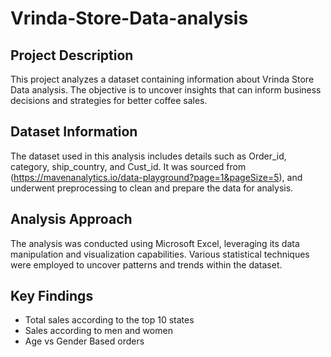 # Vrinda-Store-Data-analysis
## Project Description
This project analyzes a dataset containing information about Vrinda Store Data analysis. The objective is to uncover insights that can inform business decisions and strategies for better coffee sales.
## Dataset Information
The dataset used in this analysis includes details such as Order_id, category, ship_country, and Cust_id. It was sourced from (https://mavenanalytics.io/data-playground?page=1&pageSize=5), and underwent preprocessing to clean and prepare the data for analysis.
## Analysis Approach
The analysis was conducted using Microsoft Excel, leveraging its data manipulation and visualization capabilities. Various statistical techniques were employed to uncover patterns and trends within the dataset.
## Key Findings
- Total sales according to the top 10 states
- Sales according to men and women
- Age vs Gender Based orders
